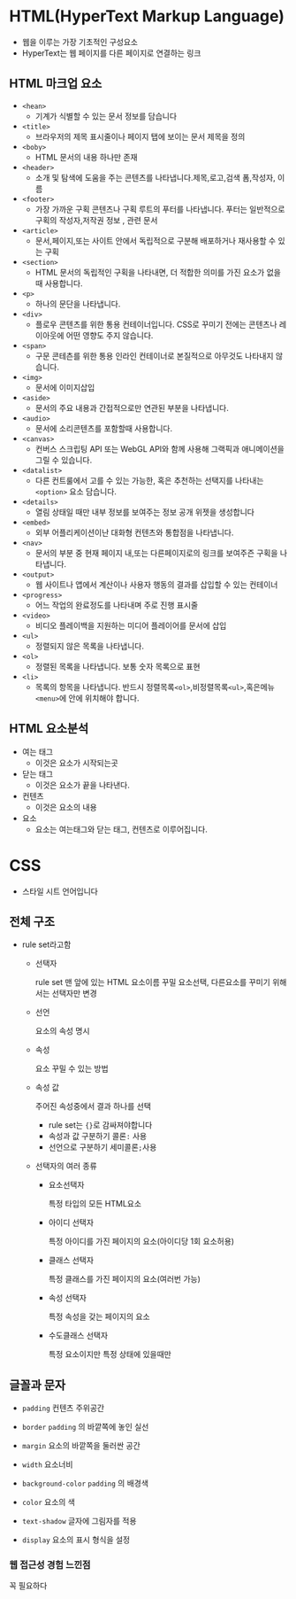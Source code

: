 # HTML(HyperText Markup Language)

* 웹을 이루는 가장 기초적인 구성요소
* HyperText는 웹 페이지를 다른 페이지로 연결하는 링크

## HTML 마크업 요소

* ```<hean>```
  * 기계가 식별할 수 있는 문서 정보를 담습니다
* ```<title>```
  * 브라우저의 제목 표시줄이나 페이지 탭에 보이는 문서 제목을 정의
* ```<boby>```
  * HTML 문서의 내용 하나만 존재
* ```<header>```
  * 소개 및 탐색에 도움을 주는 콘텐츠를 나타냅니다.제목,로고,검색 폼,작성자, 이름
* ```<footer>```
  * 가장 가까운 구획 콘텐츠나 구획 루트의 푸터를 나타냅니다. 푸터는 일반적으로 구획의 작성자,저작권 정보 , 관련 문서
* ```<article>```
  * 문서,페이지,또는 사이트 안에서 독립적으로 구분해 배포하거나 재사용할 수 있는 구획
* ```<section>```
  * HTML 문서의 독립적인 구획을 나타내면, 더 적합한 의미를 가진 요소가 없을때 사용합니다.
* ```<p>```
  * 하나의 문단을 나타냅니다.
* ```<div>```
  * 플로우 콘텐츠를 위한 통용 컨테이너입니다. CSS로 꾸미기 전에는 콘텐츠나 레이아웃에 어떤  영향도 주지 않습니다.
* ```<span>```
  * 구문 콘테츤를 위한 통용 인라인 컨테이너로 본질적으로 아무것도 나타내지 않습니다.
* ```<img>```
  * 문서에 이미지삽입
* ```<aside>```
  * 문서의 주요 내용과 간접적으로만 연관된 부분을 나타냅니다.
* ```<audio>```
  * 문서에 소리콘텐츠를 포함할때 사용합니다.
* ```<canvas>```
  * 컨버스 스크립팅 API 또는 WebGL API와 함께 사용해 그랙픽과 애니메이션을 그릴 수 있습니다.
* ```<datalist>```
  * 다른 컨트룰에서 고를 수 있는  가능한, 혹은 추천하는 선택지를 나타내는 ```<option>``` 요소 담습니다.
* ```<details>```
  * 열림 상태일 때만 내부 정보를 보여주는 정보 공개 위젯을 생성합니다
* ```<embed>```
  * 외부 어플리케이션이난 대화형 컨텐츠와 통합점을 나타냅니다.
* ```<nav>```
  * 문서의 부분 중  현재 페이지 내,또는 다른페이지로의 링크를 보여주즌 구획을 나타냅니다.
* ```<output>```
  * 웹 사이트나 앱에서 계산이나 사용자 행동의 결과를 삽입할 수 있는 컨테이너
* ```<progress>```
  * 어느 작업의 완료정도를 나타내며 주로 진행 표시줄
* ```<video>```
  * 비디오 플레이백을 지원하는 미디어 플레이어를 문서에 삽입
* ```<ul>```
  * 정렬되지 않은 목록을 나타냅니다.
* ```<ol>```
  * 정렬된 목록을 나타냅니다. 보통 숫자 목록으로 표현
* ```<li>```
  * 목록의 항목을 나타냅니다. 반드시 정렬목록```<ol>```,비정렬목록```<ul>```,혹은메뉴```<menu>```에 안에 위치해야 합니다.

## HTML 요소분석

* 여는 태그
  * 이것은 요소가 시작되는곳
* 닫는 태그
  * 이것은 요소가 끝을 나타낸다.
* 컨텐츠
  * 이것은 요소의 내용
* 요소
  * 요소는 여는태그와 닫는 태그, 컨텐츠로 이루어집니다.

# CSS

* 스타일 시트 언어입니다

## 전체 구조

* rule set라고함

  * 선택자

    rule set 맨 앞에 있는  HTML 요소이름 꾸밀 요소선택, 다른요소를 꾸미기 위해서는 선택자만 변경

  * 선언

    요소의 속성 명시

  * 속성

    요소 꾸밀 수 있는 방법

  * 속성 값

    주어진 속성중에서 결과 하나를 선택

    * rule set는 ```{}```로 감싸져야합니다
    * 속성과 값 구분하기 콜론```:``` 사용
    * 선언으로 구분하기 세미콜론```;```사용

  * 선택자의 여러 종류

    * 요소선택자

      특정 타입의 모든 HTML요소

    * 아이디 선택자

      특정 아이디를 가진 페이지의 요소(아이디당 1회 요소허용)

    * 클래스 선택자

      특정 클래스를 가진 페이지의 요소(여러번 가능)

    * 속성 선택자

      특정 속성을 갖는 페이지의 요소

    * 수도클래스 선택자

      특정 요소이지만 특정 상태에 있을때만 

## 글꼴과 문자

* ```padding``` 컨텐츠 주위공간

* ```border``` ```padding``` 의 바깥쪽에 놓인 실선

* ```margin``` 요소의 바깥쪽을 둘러싼 공간

* ```width``` 요소너비

* ```background-color``` ```padding``` 의 배경색

* ```color``` 요소의 색

* ```text-shadow``` 글자에 그림자를 적용

* ```display``` 요소의 표시 형식을 설정

### 웹 접근성 경험 느낀점 

  꼭 필요하다

  